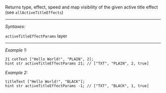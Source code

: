 Returns type, effect, speed and map visibility of the given active title effect (see `allActiveTitleEffects`)


---
*Syntaxes:*

`activeTitleEffectParams` layer

---
*Example 1:*

```sqf
21 cutText ["Hello World!", "PLAIN", 2];
hint str activeTitleEffectParams 21; // ["TXT", "PLAIN", 2, true]
```

*Example 2:*

```sqf
titleText ["Hello World!", "BLACK"];
hint str activeTitleEffectParams -1; // ["TXT", "BLACK", 1, true]
```
